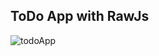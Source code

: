 ## ToDo App with RawJs

![todoApp](https://github.com/ghasemizade/pieces_of_Project/assets/92257857/23cd7a70-7368-4cbe-b5b9-39539720fdd8)
